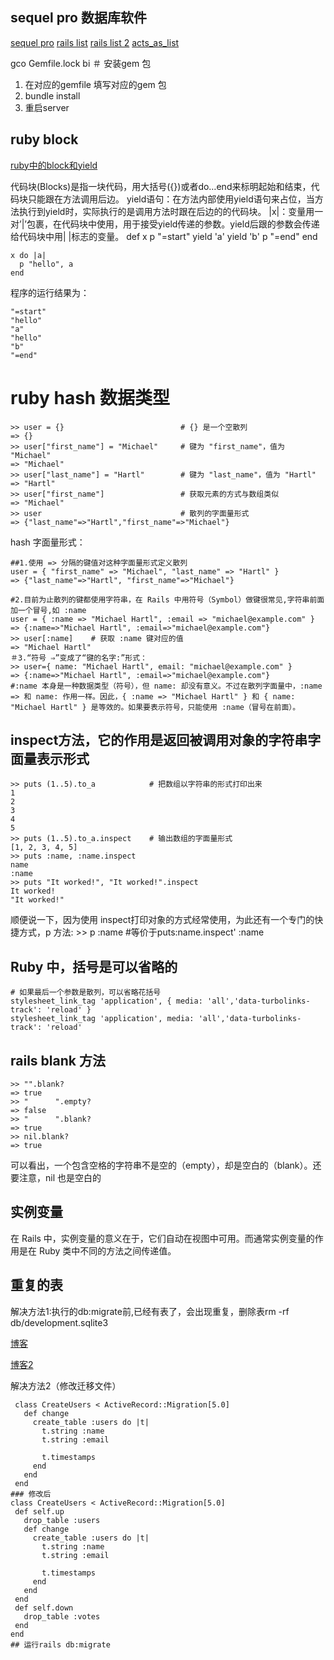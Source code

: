 ## sequel pro 数据库软件 
 [sequel pro]( https://www.sequelpro.com/)
[rails list](http://noobonrails.blogspot.jp/2007/02/actsaslist-makes-lists-drop-dead-easy.html)
[rails list 2](https://c9.io/tek_knowledge/acts_as_list)
[acts_as_list](https://github.com/swanandp/acts_as_list)

gco Gemfile.lock
bi
＃ 安装gem 包
  1.  在对应的gemfile 填写对应的gem 包
  2.  bundle install
  3.  重启server

## ruby block

[ruby中的block和yield](https://haoluobo.com/2011/07/ruby-block-yield/)

代码块(Blocks)是指一块代码，用大括号({})或者do…end来标明起始和结束，代码块只能跟在方法调用后边。
yield语句：在方法内部使用yield语句来占位，当方法执行到yield时，实际执行的是调用方法时跟在后边的的代码块。
|x|：变量用一对’|’包裹，在代码块中使用，用于接受yield传递的参数。yield后跟的参数会传递给代码块中用| |标志的变量。
    def x
      p "=start"
      yield 'a'
      yield 'b'
      p "=end"
    end
     
    x do |a|
      p "hello", a
    end

程序的运行结果为：

    "=start"
    "hello"
    "a"
    "hello"
    "b"
    "=end"

# ruby hash 数据类型
    >> user = {}                          # {} 是一个空散列
    => {}
    >> user["first_name"] = "Michael"     # 键为 "first_name"，值为 "Michael"
    => "Michael"
    >> user["last_name"] = "Hartl"        # 键为 "last_name"，值为 "Hartl"
    => "Hartl"
    >> user["first_name"]                 # 获取元素的方式与数组类似
    => "Michael"
    >> user                               # 散列的字面量形式
    => {"last_name"=>"Hartl","first_name"=>"Michael"}

  hash 字面量形式：
  ```
  ##1.使用 => 分隔的键值对这种字面量形式定义散列
  user = { "first_name" => "Michael", "last_name" => "Hartl" }
  => {"last_name"=>"Hartl", "first_name"=>"Michael"}

  #2.目前为止散列的键都使用字符串，在 Rails 中用符号（Symbol）做键很常见,字符串前面加一个冒号,如 :name 
  user = { :name => "Michael Hartl", :email => "michael@example.com" }
  => {:name=>"Michael Hartl", :email=>"michael@example.com"}
  >> user[:name]    # 获取 :name 键对应的值
  => "Michael Hartl"
  ＃3.“符号 ⇒”变成了“键的名字:”形式：
  >> user={ name: "Michael Hartl", email: "michael@example.com" }
  => {:name=>"Michael Hartl", :email=>"michael@example.com"}
  #:name 本身是一种数据类型（符号），但 name: 却没有意义。不过在散列字面量中，:name => 和 name: 作用一样。因此，{ :name => "Michael Hartl" } 和 { name: "Michael Hartl" } 是等效的。如果要表示符号，只能使用 :name（冒号在前面）。
  ```
## inspect方法，它的作用是返回被调用对象的字符串字面量表示形式
    >> puts (1..5).to_a            # 把数组以字符串的形式打印出来
    1
    2
    3
    4
    5
    >> puts (1..5).to_a.inspect    # 输出数组的字面量形式
    [1, 2, 3, 4, 5]
    >> puts :name, :name.inspect
    name
    :name
    >> puts "It worked!", "It worked!".inspect
    It worked!
    "It worked!"

顺便说一下，因为使用 inspect打印对象的方式经常使用，为此还有一个专门的快捷方式，p 方法:
    >> p :name         #等价于puts:name.inspect'
    :name

## Ruby 中，括号是可以省略的

    # 如果最后一个参数是散列，可以省略花括号
    stylesheet_link_tag 'application', { media: 'all','data-turbolinks-track': 'reload' }
    stylesheet_link_tag 'application', media: 'all','data-turbolinks-track': 'reload'

## rails blank 方法

    >> "".blank?
    => true
    >> "      ".empty?
    => false
    >> "      ".blank?
    => true
    >> nil.blank?
    => true

可以看出，一个包含空格的字符串不是空的（empty），却是空白的（blank）。还要注意，nil 也是空白的

## 实例变量

在 Rails 中，实例变量的意义在于，它们自动在视图中可用。而通常实例变量的作用是在 Ruby 类中不同的方法之间传递值。

## 重复的表

 解决方法1:执行的db:migrate前,已经有表了，会出现重复，删除表rm -rf db/development.sqlite3

 [博客](https://stackoverflow.com/questions/32296380/rake-dbmigrate-error-table-already-exists)

 [博客2](https://stackoverflow.com/questions/7874330/rake-aborted-table-users-already-exists)

 解决方法2（修改迁移文件）
 ```
  class CreateUsers < ActiveRecord::Migration[5.0]
    def change
      create_table :users do |t|
        t.string :name
        t.string :email

        t.timestamps
      end
    end
  end
 ### 修改后
 class CreateUsers < ActiveRecord::Migration[5.0]
  def self.up
    drop_table :users
    def change
      create_table :users do |t|
        t.string :name
        t.string :email

        t.timestamps
      end
    end
  end
  def self.down
    drop_table :votes
  end
end
## 运行rails db:migrate
 ```










